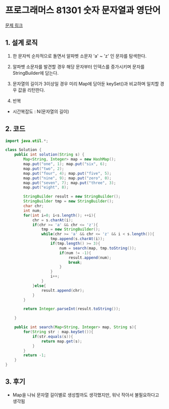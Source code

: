 # 프로그래머스 81301 숫자 문자열과 영단어

[문제 링크](https://programmers.co.kr/learn/courses/30/lessons/81301)

## 1. 설계 로직

1. 한 문자씩 순차적으로 돌면서 알파벳 소문자 'a' ~ 'z' 인 문자를 탐색한다.

2. 알파벳 소문자를 발견할 경우 해당 문자부터 인덱스를 증가시키며 문자를 StringBuilder에 담는다.

3. 문자열의 길이가 3이상일 경우 미리 Map에 담아둔 keySet()과 비교하며 일치할 경우 값을 리턴한다.

4. 반복

- 시간복잡도 : N(문자열의 길이)

## 2. 코드

```java
import java.util.*;

class Solution {
    public int solution(String s) {
        Map<String, Integer> map = new HashMap();
        map.put("one", 1); map.put("six", 6);
        map.put("two", 2);
        map.put("four", 4); map.put("five", 5);
        map.put("nine", 9); map.put("zero", 0);
        map.put("seven", 7); map.put("three", 3);
        map.put("eight", 8);

        StringBuilder result = new StringBuilder();
        StringBuilder tmp = new StringBuilder();
        char chr;
        int num;
        for(int i=0; i<s.length(); ++i){
            chr = s.charAt(i);
            if(chr >= 'a' && chr <= 'z'){
                tmp = new StringBuilder();
                while(chr >= 'a' && chr <= 'z' && i < s.length()){
                    tmp.append(s.charAt(i));
                    if(tmp.length() >= 3){
                        num = search(map, tmp.toString());
                        if(num != -1){
                            result.append(num);
                            break;
                        }
                    }
                    i++;
                }
            }else{
                result.append(chr);
            }
        }

        return Integer.parseInt(result.toString());

    }

    public int search(Map<String, Integer> map, String s){
        for(String str : map.keySet()){
            if(str.equals(s)){
                return map.get(s);
            }
        }
        return -1;
    }
}
```

## 3. 후기

- Map을 나눠 문자열 길이별로 생성할까도 생각했지만, 워낙 작아서 불필요하다고 생각됨
